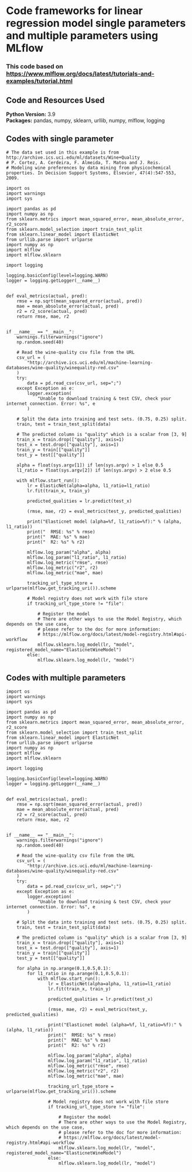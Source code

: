 # Code frameworks for linear regression model single parameters and multiple parameters using MLflow
### This code based on https://www.mlflow.org/docs/latest/tutorials-and-examples/tutorial.html
## Code and Resources Used
**Python Version:** 3.9  
**Packages:** pandas, numpy, sklearn, urllib, numpy, mlflow, logging     
## Codes with single parameter
    # The data set used in this example is from http://archive.ics.uci.edu/ml/datasets/Wine+Quality
    # P. Cortez, A. Cerdeira, F. Almeida, T. Matos and J. Reis.
    # Modeling wine preferences by data mining from physicochemical properties. In Decision Support Systems, Elsevier, 47(4):547-553, 2009.

    import os
    import warnings
    import sys

    import pandas as pd
    import numpy as np
    from sklearn.metrics import mean_squared_error, mean_absolute_error, r2_score
    from sklearn.model_selection import train_test_split
    from sklearn.linear_model import ElasticNet
    from urllib.parse import urlparse
    import numpy as np
    import mlflow
    import mlflow.sklearn

    import logging

    logging.basicConfig(level=logging.WARN)
    logger = logging.getLogger(__name__)


    def eval_metrics(actual, pred):
        rmse = np.sqrt(mean_squared_error(actual, pred))
        mae = mean_absolute_error(actual, pred)
        r2 = r2_score(actual, pred)
        return rmse, mae, r2


    if __name__ == "__main__":
        warnings.filterwarnings("ignore")
        np.random.seed(40)

        # Read the wine-quality csv file from the URL
        csv_url = (
            "http://archive.ics.uci.edu/ml/machine-learning-databases/wine-quality/winequality-red.csv"
        )
        try:
            data = pd.read_csv(csv_url, sep=";")
        except Exception as e:
            logger.exception(
                "Unable to download training & test CSV, check your internet connection. Error: %s", e
            )

        # Split the data into training and test sets. (0.75, 0.25) split.
        train, test = train_test_split(data)

        # The predicted column is "quality" which is a scalar from [3, 9]
        train_x = train.drop(["quality"], axis=1)
        test_x = test.drop(["quality"], axis=1)
        train_y = train[["quality"]]
        test_y = test[["quality"]]

        alpha = float(sys.argv[1]) if len(sys.argv) > 1 else 0.5
        l1_ratio = float(sys.argv[2]) if len(sys.argv) > 2 else 0.5

        with mlflow.start_run():
            lr = ElasticNet(alpha=alpha, l1_ratio=l1_ratio)
            lr.fit(train_x, train_y)

            predicted_qualities = lr.predict(test_x)

            (rmse, mae, r2) = eval_metrics(test_y, predicted_qualities)

            print("Elasticnet model (alpha=%f, l1_ratio=%f):" % (alpha, l1_ratio))
            print("  RMSE: %s" % rmse)
            print("  MAE: %s" % mae)
            print("  R2: %s" % r2)

            mlflow.log_param("alpha", alpha)
            mlflow.log_param("l1_ratio", l1_ratio)
            mlflow.log_metric("rmse", rmse)
            mlflow.log_metric("r2", r2)
            mlflow.log_metric("mae", mae)

            tracking_url_type_store = urlparse(mlflow.get_tracking_uri()).scheme

            # Model registry does not work with file store
            if tracking_url_type_store != "file":

                # Register the model
                # There are other ways to use the Model Registry, which depends on the use case,
                # please refer to the doc for more information:
                # https://mlflow.org/docs/latest/model-registry.html#api-workflow
                mlflow.sklearn.log_model(lr, "model", registered_model_name="ElasticnetWineModel")
            else:
                mlflow.sklearn.log_model(lr, "model")

## Codes with multiple parameters
    import os
    import warnings
    import sys

    import pandas as pd
    import numpy as np
    from sklearn.metrics import mean_squared_error, mean_absolute_error, r2_score
    from sklearn.model_selection import train_test_split
    from sklearn.linear_model import ElasticNet
    from urllib.parse import urlparse
    import numpy as np
    import mlflow
    import mlflow.sklearn

    import logging

    logging.basicConfig(level=logging.WARN)
    logger = logging.getLogger(__name__)


    def eval_metrics(actual, pred):
        rmse = np.sqrt(mean_squared_error(actual, pred))
        mae = mean_absolute_error(actual, pred)
        r2 = r2_score(actual, pred)
        return rmse, mae, r2


    if __name__ == "__main__":
        warnings.filterwarnings("ignore")
        np.random.seed(40)

        # Read the wine-quality csv file from the URL
        csv_url = (
            "http://archive.ics.uci.edu/ml/machine-learning-databases/wine-quality/winequality-red.csv"
        )
        try:
            data = pd.read_csv(csv_url, sep=";")
        except Exception as e:
            logger.exception(
                "Unable to download training & test CSV, check your internet connection. Error: %s", e
            )

        # Split the data into training and test sets. (0.75, 0.25) split.
        train, test = train_test_split(data)

        # The predicted column is "quality" which is a scalar from [3, 9]
        train_x = train.drop(["quality"], axis=1)
        test_x = test.drop(["quality"], axis=1)
        train_y = train[["quality"]]
        test_y = test[["quality"]]
        
        for alpha in np.arange(0.1,0.5,0.1):
            for l1_ratio in np.arange(0.1,0.5,0.1):
                with mlflow.start_run():
                    lr = ElasticNet(alpha=alpha, l1_ratio=l1_ratio)
                    lr.fit(train_x, train_y)

                    predicted_qualities = lr.predict(test_x)

                    (rmse, mae, r2) = eval_metrics(test_y, predicted_qualities)

                    print("Elasticnet model (alpha=%f, l1_ratio=%f):" % (alpha, l1_ratio))
                    print("  RMSE: %s" % rmse)
                    print("  MAE: %s" % mae)
                    print("  R2: %s" % r2)

                    mlflow.log_param("alpha", alpha)
                    mlflow.log_param("l1_ratio", l1_ratio)
                    mlflow.log_metric("rmse", rmse)
                    mlflow.log_metric("r2", r2)
                    mlflow.log_metric("mae", mae)

                    tracking_url_type_store = urlparse(mlflow.get_tracking_uri()).scheme

                    # Model registry does not work with file store
                    if tracking_url_type_store != "file":

                        # Register the model
                        # There are other ways to use the Model Registry, which depends on the use case,
                        # please refer to the doc for more information:
                        # https://mlflow.org/docs/latest/model-registry.html#api-workflow
                        mlflow.sklearn.log_model(lr, "model", registered_model_name="ElasticnetWineModel")
                    else:
                        mlflow.sklearn.log_model(lr, "model")

